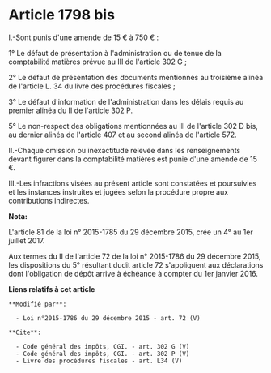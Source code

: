 # Article 1798 bis

I.-Sont punis d'une amende de 15 € à 750 € : 

1° Le défaut de présentation à l'administration ou de tenue de la comptabilité matières prévue au III de l'article 302 G ; 

2° Le défaut de présentation des documents mentionnés au troisième alinéa de l'article L. 34 du livre des procédures
fiscales ; 

3° Le défaut d'information de l'administration dans les délais requis au premier alinéa du II de l'article 302 P. 

5° Le non-respect des obligations mentionnées au III de l'article 302 D bis, au dernier alinéa de l'article 407 et au second
alinéa de l'article 572.

II.-Chaque omission ou inexactitude relevée dans les renseignements devant figurer dans la comptabilité matières est punie
d'une amende de 15 €. 

III.-Les infractions visées au présent article sont constatées et poursuivies et les instances instruites et jugées selon la
procédure propre aux contributions indirectes.

**Nota:**

L'article 81 de la loi n° 2015-1785 du 29 décembre 2015, crée un 4° au 1er juillet 2017.

Aux termes du II de l'article 72 de la loi n° 2015-1786 du 29 décembre 2015, les dispositions du 5° résultant dudit article
72 s'appliquent aux déclarations dont l'obligation de dépôt arrive à échéance à compter du 1er janvier 2016.

**Liens relatifs à cet article**

	**Modifié par**:

	  - Loi n°2015-1786 du 29 décembre 2015 - art. 72 (V)

	**Cite**:

	  - Code général des impôts, CGI. - art. 302 G (V)
	  - Code général des impôts, CGI. - art. 302 P (V)
	  - Livre des procédures fiscales - art. L34 (V)
